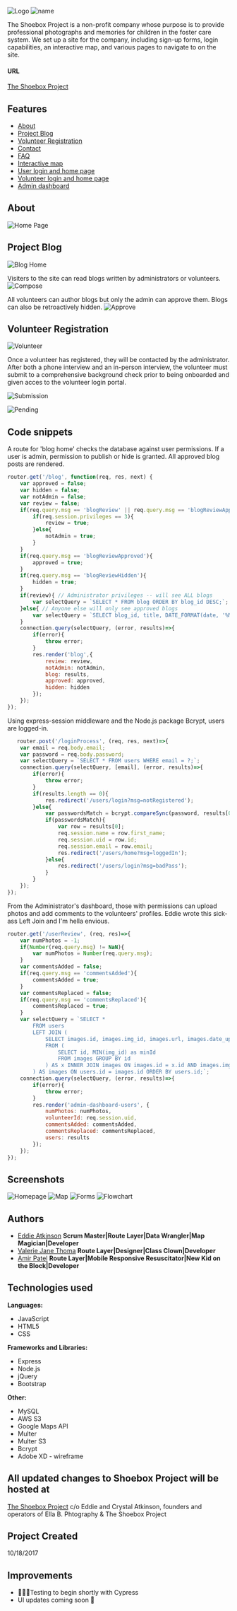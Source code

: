 ![Logo](public/images/logo.png) ![name](public/images/title.png)

The Shoebox Project is a non-profit company whose purpose is to provide professional photographs and memories for children in the foster care system. We set up a site for the company, including sign-up forms, login capabilities, an interactive map, and various pages to navigate to on the site.


#### URL
[The Shoebox Project](https://www.shoeboxproject.valeriethoma.com)

## Features

- [About](#About)
- [Project Blog](#ProjectBlog)
- [Volunteer Registration](#VolunteerRegistration)
- [Contact](#Contact) 
- [FAQ](#FAQ)
- [Interactive map](#InteractiveMap) 
- [User login and home page](#User)
- [Volunteer login and home page](#Volunteer)
- [Admin dashboard](#AdminDashboard)

## About

![Home Page](public/images/about.png)

## Project Blog

![Blog Home](public/images/blog.png)

Visiters to the site can read blogs written by administrators or volunteers.
![Compose](public/images/compose.png)

All volunteers can author blogs but only the admin can approve them. Blogs can also be retroactively hidden.
![Approve](public/images/approve.png)

## Volunteer Registration

![Volunteer](public/images/volunteer.jpg)

Once a volunteer has registered, they will be contacted by the administrator. 
After both a phone interview and an in-person interview, the volunteer must submit to a comprehensive background check prior to being onboarded and given acces to the volunteer login portal. 

![Submission](public/images/submission.png)

![Pending](public/images/pending.png)


## Code snippets
A route for 'blog home' checks the database against user permissions. If a user is admin, permission to publish or hide is granted. All approved blog posts are rendered.
``` javascript
router.get('/blog', function(req, res, next) {
    var approved = false;
    var hidden = false;
    var notAdmin = false;
    var review = false;
    if(req.query.msg == 'blogReview' || req.query.msg == 'blogReviewApproved' || req.query.msg == 'blogReviewHidden'){
        if(req.session.privileges == 3){
            review = true;
        }else{
            notAdmin = true;
        }
    }
    if(req.query.msg == 'blogReviewApproved'){
        approved = true;
    }
    if(req.query.msg == 'blogReviewHidden'){
        hidden = true;
    }
    if(review){ // Administrator privileges -- will see ALL blogs
        var selectQuery = `SELECT * FROM blog ORDER BY blog_id DESC;`;
    }else{ // Anyone else will only see approved blogs
        var selectQuery = `SELECT blog_id, title, DATE_FORMAT(date, '%M %D\, %Y') as date, body, name, approved FROM blog WHERE approved = "yes" ORDER BY blog_id DESC;`;
    }
    connection.query(selectQuery, (error, results)=>{
        if(error){
            throw error;
        }
        res.render('blog',{
            review: review,
            notAdmin: notAdmin,
            blog: results,
            approved: approved,
            hidden: hidden
        });    
    });
});
```
Using express-session middleware and the Node.js package Bcrypt, users are logged-in.  
``` javascript
   router.post('/loginProcess', (req, res, next)=>{
    var email = req.body.email;
    var password = req.body.password;
    var selectQuery = `SELECT * FROM users WHERE email = ?;`;
    connection.query(selectQuery, [email], (error, results)=>{
        if(error){
            throw error;
        }
        if(results.length == 0){
            res.redirect('/users/login?msg=notRegistered');
        }else{
            var passwordsMatch = bcrypt.compareSync(password, results[0].password);
            if(passwordsMatch){
                var row = results[0];
                req.session.name = row.first_name;
                req.session.uid = row.id;
                req.session.email = row.email;
                res.redirect('/users/home?msg=loggedIn');
            }else{
                res.redirect('/users/login?msg=badPass');
            }
        }
    });
});
```
From the Administrator's dashboard, those with permissions can upload photos and add comments to the volunteers' profiles. Eddie wrote this sick-ass Left Join and I'm hella envious.  
``` javascript
router.get('/userReview', (req, res)=>{
    var numPhotos = -1;
    if(Number(req.query.msg) != NaN){
        var numPhotos = Number(req.query.msg);
    }
    var commentsAdded = false;
    if(req.query.msg == 'commentsAdded'){
        commentsAdded = true;
    }
    var commentsReplaced = false;
    if(req.query.msg == 'commentsReplaced'){
        commentsReplaced = true;
    }
    var selectQuery = `SELECT * 
        FROM users
        LEFT JOIN (
            SELECT images.id, images.img_id, images.url, images.date_uploaded, images.vol_id
            FROM (
                SELECT id, MIN(img_id) as minId 
                FROM images GROUP BY id
            ) AS x INNER JOIN images ON images.id = x.id AND images.img_id = x.minId
        ) AS images ON users.id = images.id ORDER BY users.id;`;
    connection.query(selectQuery, (error, results)=>{
        if(error){
            throw error;
        }
        res.render('admin-dashboard-users', {
            numPhotos: numPhotos,
            volunteerId: req.session.uid,
            commentsAdded: commentsAdded,
            commentsReplaced: commentsReplaced,
            users: results
        });
    });
});

```
## Screenshots
![Homepage](public/images/screen-shots/mobile-home.jpg)
![Map](public/images/screen-shots/map.png)
![Forms](public/images/screen-shots/volunteer_form.jpg)
![Flowchart](public/images/ShoeBoxProject_FlowChart.png)

## Authors
* [Eddie Atkinson](https://github.com/eddieatkinson)
**Scrum Master|Route Layer|Data Wrangler|Map Magician|Developer**
* [Valerie Jane Thoma](https://github.com/ValerieThoma)
**Route Layer|Designer|Class Clown|Developer**
* [Amir Patel](https://github.com/Amirpatel89)
**Route Layer|Mobile Responsive Resuscitator|New Kid on the Block|Developer**


## Technologies used
**Languages:**
* JavaScript
* HTML5
* CSS

**Frameworks and Libraries:**
* Express
* Node.js
* jQuery
* Bootstrap

**Other:**
* MySQL
* AWS S3
* Google Maps API
* Multer
* Multer S3
* Bcrypt
* Adobe XD - wireframe

## All updated changes to Shoebox Project will be hosted at
[The Shoebox Project](https://myshoeboxproject.org) 
c/o Eddie and Crystal Atkinson, founders and operators of Ella B. Phtography & The Shoebox Project 

## Project Created
10/18/2017 

## Improvements 
- 👩🏽‍🔬Testing to begin shortly with Cypress
- UI updates coming soon 🎀
